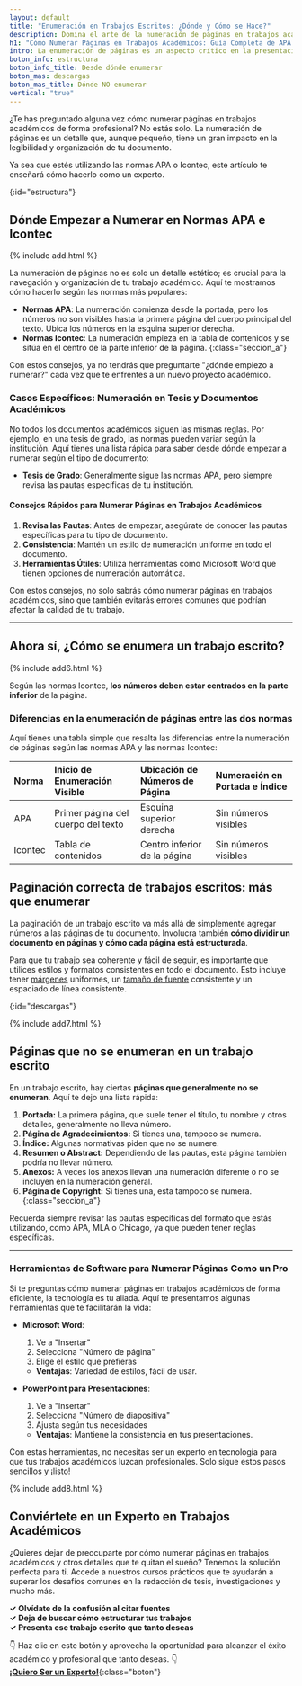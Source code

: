 ```yaml
---
layout: default
title: "Enumeración en Trabajos Escritos: ¿Dónde y Cómo se Hace?"
description: Domina el arte de la numeración de páginas en trabajos académicos con nuestra guía completa sobre las reglas de APA e Icontec
h1: "Cómo Numerar Páginas en Trabajos Académicos: Guía Completa de APA e Icontec"
intro: La enumeración de páginas es un aspecto crítico en la presentación de trabajos escritos. Puede parecer simple, pero es vital para la legibilidad y organización de tu documento.
boton_info: estructura
boton_info_title: Desde dónde enumerar
boton_mas: descargas
boton_mas_title: Dónde NO enumerar
vertical: "true"
---
```

¿Te has preguntado alguna vez cómo numerar páginas en trabajos académicos de forma profesional? No estás solo. La numeración de páginas es un detalle que, aunque pequeño, tiene un gran impacto en la legibilidad y organización de tu documento.

Ya sea que estés utilizando las normas APA o Icontec, este artículo te enseñará cómo hacerlo como un experto.
<!-- Anclaje para que la barra fijada no cubra el siguiente subtítulo -->
{:id="estructura"}

## Dónde Empezar a Numerar en Normas APA e Icontec

{% include add.html %}

La numeración de páginas no es solo un detalle estético; es crucial para la navegación y organización de tu trabajo académico. Aquí te mostramos cómo hacerlo según las normas más populares:

- **Normas APA**: La numeración comienza desde la portada, pero los números no son visibles hasta la primera página del cuerpo principal del texto. Ubica los números en la esquina superior derecha.
- **Normas Icontec**: La numeración empieza en la tabla de contenidos y se sitúa en el centro de la parte inferior de la página.
{:class="seccion_a"}

Con estos consejos, ya no tendrás que preguntarte "¿dónde empiezo a numerar?" cada vez que te enfrentes a un nuevo proyecto académico.

### Casos Específicos: Numeración en Tesis y Documentos Académicos

No todos los documentos académicos siguen las mismas reglas. Por ejemplo, en una tesis de grado, las normas pueden variar según la institución. Aquí tienes una lista rápida para saber desde dónde empezar a numerar según el tipo de documento:

- **Tesis de Grado**: Generalmente sigue las normas APA, pero siempre revisa las pautas específicas de tu institución.

#### Consejos Rápidos para Numerar Páginas en Trabajos Académicos

1. **Revisa las Pautas**: Antes de empezar, asegúrate de conocer las pautas específicas para tu tipo de documento.
2. **Consistencia**: Mantén un estilo de numeración uniforme en todo el documento.
3. **Herramientas Útiles**: Utiliza herramientas como Microsoft Word que tienen opciones de numeración automática.

Con estos consejos, no solo sabrás cómo numerar páginas en trabajos académicos, sino que también evitarás errores comunes que podrían afectar la calidad de tu trabajo.

----

## Ahora sí, ¿Cómo se enumera un trabajo escrito?

{% include add6.html %}

Según las normas Icontec, **los números deben estar centrados en la parte inferior** de la página.

### Diferencias en la enumeración de páginas entre las dos normas

Aquí tienes una tabla simple que resalta las diferencias entre la numeración de páginas según las normas APA y las normas Icontec:

| Norma   | Inicio de Enumeración Visible       | Ubicación de Números de Página | Numeración en Portada e Índice |
| :------ | :--------------------------------- | :----------------------------- | :----------------------------- |
| APA     | Primer página del cuerpo del texto | Esquina superior derecha       | Sin números visibles           |
| Icontec | Tabla de contenidos                | Centro inferior de la página   | Sin números visibles           |

## Paginación correcta de trabajos escritos: más que enumerar

La paginación de un trabajo escrito va más allá de simplemente agregar números a las páginas de tu documento. Involucra también **cómo dividir un documento en páginas y cómo cada página está estructurada**.

Para que tu trabajo sea coherente y fácil de seguir, es importante que utilices estilos y formatos consistentes en todo el documento. Esto incluye tener [márgenes]({{'margenes-trabajo-escrito'|relative_url}} "Márgenes") uniformes, un [tamaño de fuente]({{'textos-y-fuentes-trabajo-escrito'|relative_url}} "Letras y fuentes") consistente y un espaciado de línea consistente.
<!-- Anclaje para que la barra fijada no cubra el siguiente subtítulo -->
{:id="descargas"}

{% include add7.html %}

## Páginas que no se enumeran en un trabajo escrito

En un trabajo escrito, hay ciertas **páginas que generalmente no se enumeran**. Aquí te dejo una lista rápida:

1. **Portada:** La primera página, que suele tener el título, tu nombre y otros detalles, generalmente no lleva número.
2. **Página de Agradecimientos:** Si tienes una, tampoco se numera.
3. **Índice:** Algunas normativas piden que no se numere.
4. **Resumen o Abstract:** Dependiendo de las pautas, esta página también podría no llevar número.
5. **Anexos:** A veces los anexos llevan una numeración diferente o no se incluyen en la numeración general.
6. **Página de Copyright:** Si tienes una, esta tampoco se numera.
{:class="seccion_a"}

Recuerda siempre revisar las pautas específicas del formato que estás utilizando, como APA, MLA o Chicago, ya que pueden tener reglas específicas.

----

### Herramientas de Software para Numerar Páginas Como un Pro

Si te preguntas cómo numerar páginas en trabajos académicos de forma eficiente, la tecnología es tu aliada. Aquí te presentamos algunas herramientas que te facilitarán la vida:

- **Microsoft Word**: 
  1. Ve a "Insertar"
  2. Selecciona "Número de página"
  3. Elige el estilo que prefieras
  - **Ventajas**: Variedad de estilos, fácil de usar.

- **PowerPoint para Presentaciones**:
  1. Ve a "Insertar"
  2. Selecciona "Número de diapositiva"
  3. Ajusta según tus necesidades
  - **Ventajas**: Mantiene la consistencia en tus presentaciones.

Con estas herramientas, no necesitas ser un experto en tecnología para que tus trabajos académicos luzcan profesionales. Solo sigue estos pasos sencillos y ¡listo!

{% include add8.html %}

## Conviértete en un Experto en Trabajos Académicos

¿Quieres dejar de preocuparte por cómo numerar páginas en trabajos académicos y otros detalles que te quitan el sueño? Tenemos la solución perfecta para ti. Accede a nuestros cursos prácticos que te ayudarán a superar los desafíos comunes en la redacción de tesis, investigaciones y mucho más.

**✓ Olvídate de la confusión al citar fuentes**  
**✓ Deja de buscar cómo estructurar tus trabajos**  
**✓ Presenta ese trabajo escrito que tanto deseas**  

👇 Haz clic en este botón y aprovecha la oportunidad para alcanzar el éxito académico y profesional que tanto deseas. 👇  
[**¡Quiero Ser un Experto!**]({{'cursos-de-trabajos-escritos'|relative_url}}){:class="boton"}
